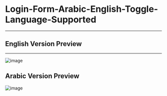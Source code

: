 # Login-Form-Arabic-English-Toggle-Language-Supported
---

## English Version Preview
---
![image](https://github.com/user-attachments/assets/55ae3fe7-3933-44d1-a62e-f74f662363c4)

## Arabic Version Preview
![image](https://github.com/user-attachments/assets/dd6c4d89-74f9-4fc5-9149-26d1e65533f9)

